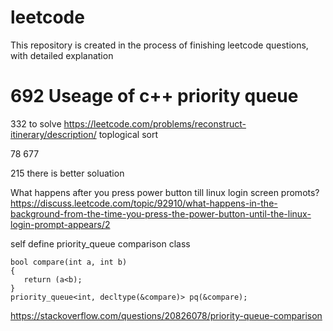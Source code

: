 # leetcode
This repository is created in the process of finishing leetcode questions, with detailed explanation

# 692 Useage of c++ priority queue

332 to solve
https://leetcode.com/problems/reconstruct-itinerary/description/
toplogical sort

78 677

215 there is better soluation

What happens after you press power button till linux login screen promots?
https://discuss.leetcode.com/topic/92910/what-happens-in-the-background-from-the-time-you-press-the-power-button-until-the-linux-login-prompt-appears/2


self define priority_queue comparison class
```
bool compare(int a, int b)
{
   return (a<b);
}
priority_queue<int, decltype(&compare)> pq(&compare);
```
https://stackoverflow.com/questions/20826078/priority-queue-comparison

